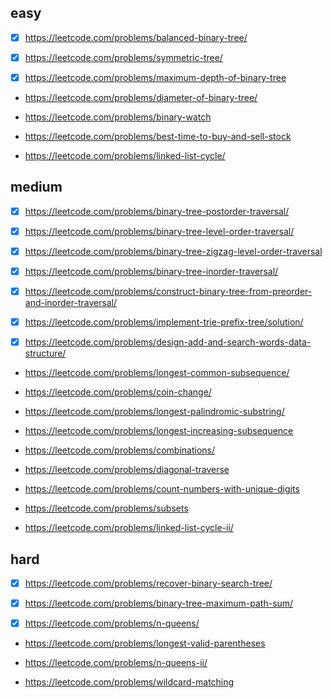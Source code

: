 ## easy

- [x] https://leetcode.com/problems/balanced-binary-tree/

- [x] https://leetcode.com/problems/symmetric-tree/

- [x] https://leetcode.com/problems/maximum-depth-of-binary-tree

- https://leetcode.com/problems/diameter-of-binary-tree/

- https://leetcode.com/problems/binary-watch

- https://leetcode.com/problems/best-time-to-buy-and-sell-stock

- https://leetcode.com/problems/linked-list-cycle/

## medium

- [x] https://leetcode.com/problems/binary-tree-postorder-traversal/

- [x] https://leetcode.com/problems/binary-tree-level-order-traversal/

- [x] https://leetcode.com/problems/binary-tree-zigzag-level-order-traversal

- [x] https://leetcode.com/problems/binary-tree-inorder-traversal/

- [x] https://leetcode.com/problems/construct-binary-tree-from-preorder-and-inorder-traversal/

- [x] https://leetcode.com/problems/implement-trie-prefix-tree/solution/

- [x] https://leetcode.com/problems/design-add-and-search-words-data-structure/

- https://leetcode.com/problems/longest-common-subsequence/

- https://leetcode.com/problems/coin-change/

- https://leetcode.com/problems/longest-palindromic-substring/

- https://leetcode.com/problems/longest-increasing-subsequence

- https://leetcode.com/problems/combinations/

- https://leetcode.com/problems/diagonal-traverse

- https://leetcode.com/problems/count-numbers-with-unique-digits

- https://leetcode.com/problems/subsets

- https://leetcode.com/problems/linked-list-cycle-ii/

## hard

- [x] https://leetcode.com/problems/recover-binary-search-tree/

- [x] https://leetcode.com/problems/binary-tree-maximum-path-sum/

- [x] https://leetcode.com/problems/n-queens/

- https://leetcode.com/problems/longest-valid-parentheses

- https://leetcode.com/problems/n-queens-ii/

- https://leetcode.com/problems/wildcard-matching
